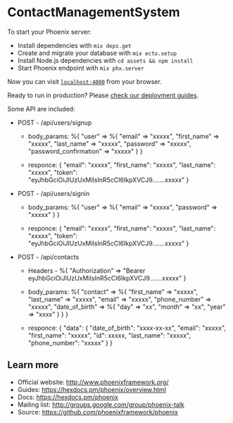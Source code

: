 # ContactManagementSystem

To start your Phoenix server:

  * Install dependencies with `mix deps.get`
  * Create and migrate your database with `mix ecto.setup`
  * Install Node.js dependencies with `cd assets && npm install`
  * Start Phoenix endpoint with `mix phx.server`

Now you can visit [`localhost:4000`](http://localhost:4000) from your browser.

Ready to run in production? Please [check our deployment guides](https://hexdocs.pm/phoenix/deployment.html).

Some API are included:

  * POST - /api/users/signup
    * body_params:
      %{
        "user" => %{
          "email" => "xxxxx",
          "first_name" => "xxxxx",
          "last_name" => "xxxxx",
          "password" => "xxxxx",
          "password_confirmation" => "xxxxx"
        }
      }

    * responce:
      {
        "email": "xxxxx",
        "first_name": "xxxxx",
        "last_name": "xxxxx",
        "token": "eyJhbGciOiJIUzUxMiIsInR5cCI6IkpXVCJ9.......xxxxx"
      }

  * POST - /api/users/signin
    * body_params:
      %{
        "user" => %{
          "email" => "xxxxx",
          "password" => "xxxxx"
        }
      }

    * responce:
      {
        "email": "xxxxx",
        "first_name": "xxxxx",
        "last_name": "xxxxx",
        "token": "eyJhbGciOiJIUzUxMiIsInR5cCI6IkpXVCJ9.......xxxxx"
      }

  * POST - /api/contacts
    * Headers - %{
      "Authorization" => "Bearer eyJhbGciOiJIUzUxMiIsInR5cCI6IkpXVCJ9.......xxxxx"
    }


    * body_params:
      %{
        "contact" => %{
          "first_name" => "xxxxx",
          "last_name" => "xxxxx",
          "email" => "xxxxx",
          "phone_number" => "xxxxx",
          "date_of_birth" => %{
            "day" => "xx",
            "month" => "xx",
            "year" => "xxxx"
          }
        }
      }

    * responce:
      {
        "data": {
          "date_of_birth": "xxxx-xx-xx",
          "email": "xxxxx",
          "first_name": "xxxxx",
          "id": xxxxx,
          "last_name": "xxxxx",
          "phone_number": "xxxxx"
        }
      }

## Learn more

  * Official website: http://www.phoenixframework.org/
  * Guides: https://hexdocs.pm/phoenix/overview.html
  * Docs: https://hexdocs.pm/phoenix
  * Mailing list: http://groups.google.com/group/phoenix-talk
  * Source: https://github.com/phoenixframework/phoenix

